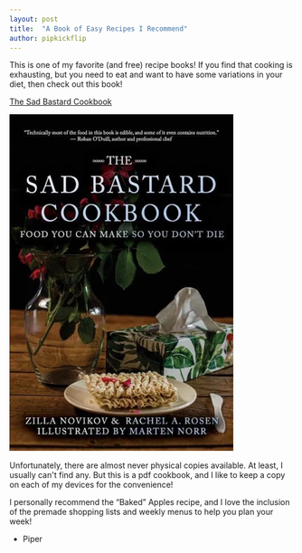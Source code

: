 ```yaml
---
layout: post
title:  "A Book of Easy Recipes I Recommend"
author: pipkickflip
---
```


This is one of my favorite (and free) recipe books! If you find that cooking is exhausting, but you need to eat and want to have some variations in your diet, then check out this book!

[The Sad Bastard Cookbook](https://traumbooks.itch.io/the-sad-bastard-cookbook)

![Cover of "The Sad Bastard Cookbook"](/images/thesadbastardcookbookcover.jpg)

Unfortunately, there are almost never physical copies available. At least, I usually can't find any. But this is a pdf cookbook, and I like to keep a copy on each of my devices for the convenience! 

I personally recommend the “Baked” Apples recipe, and I love the inclusion of the premade shopping lists and weekly menus to help you plan your week!

- Piper